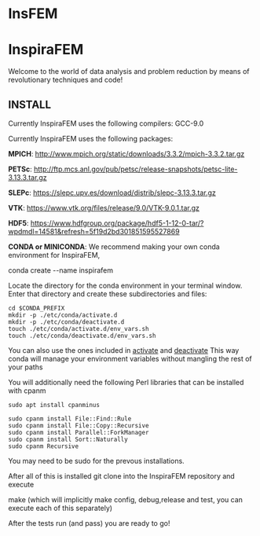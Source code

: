 # InsFEM
# InspiraFEM
Welcome to the world of data analysis and problem reduction by means of revolutionary techniques and code!

## INSTALL
Currently InspiraFEM uses the following compilers:
GCC-9.0

Currently InspiraFEM uses the following packages:

**MPICH**:
http://www.mpich.org/static/downloads/3.3.2/mpich-3.3.2.tar.gz

**PETSc**:
http://ftp.mcs.anl.gov/pub/petsc/release-snapshots/petsc-lite-3.13.3.tar.gz

**SLEPc**:
https://slepc.upv.es/download/distrib/slepc-3.13.3.tar.gz

**VTK**:
https://www.vtk.org/files/release/9.0/VTK-9.0.1.tar.gz

**HDF5**:
https://www.hdfgroup.org/package/hdf5-1-12-0-tar/?wpdmdl=14581&refresh=5f19d2bd301851595527869

**CONDA or MINICONDA**:
We recommend making your own conda environment for InspiraFEM,

conda create --name inspirafem

Locate the directory for the conda environment in your terminal window. 
Enter that directory and create these subdirectories and files: 

    cd $CONDA_PREFIX
    mkdir -p ./etc/conda/activate.d
    mkdir -p ./etc/conda/deactivate.d
    touch ./etc/conda/activate.d/env_vars.sh
    touch ./etc/conda/deactivate.d/env_vars.sh

You can also use the ones included in [activate](https://github.com/InspiraSM/temporal_repo/blob/master/activate.d/env_vars.sh) 
and [deactivate](https://github.com/InspiraSM/temporal_repo/blob/master/deactivate.d/env_vars.sh)
This way conda will manage your environment variables without mangling the rest of your paths

You will additionally need the following Perl libraries that can be installed with cpanm

    sudo apt install cpanminus

    sudo cpanm install File::Find::Rule
    sudo cpanm install File::Copy::Recursive
    sudo cpanm install Parallel::ForkManager
    sudo cpanm install Sort::Naturally
    sudo cpanm Recursive

You may need to be sudo for the prevous installations.


After all of this is installed git clone into the InspiraFEM repository and execute

make (which will implicitly make config, debug,release and test, you can execute each of this separately)

After the tests run (and pass) you are ready to go!
